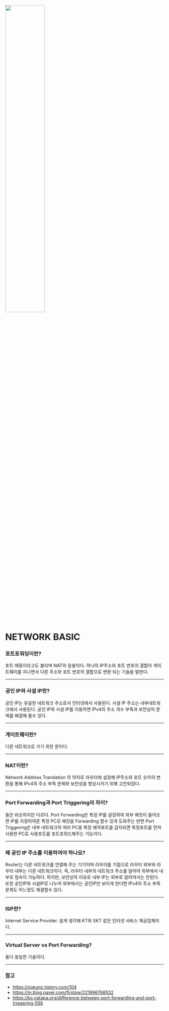 <img src="https://images.unsplash.com/photo-1542382257-80dedb725088?ixlib=rb-1.2.1&ixid=MnwxMjA3fDB8MHxwaG90by1wYWdlfHx8fGVufDB8fHx8&auto=format&fit=crop&w=1228&q=80" width="50%" height="50%"></img><br/>

NETWORK BASIC
=============

### 포트포워딩이란?
포트 매핑이라고도 불리며 NAT의 응용이다.
하나의 IP주소와 포트 번호이 결합이 게이트웨이를 지나면서 다른 주소와 포트 번호의 결합으로 변환 되는 기술을 말한다.
- - -
### 공인 IP와 사설 IP란?
공인 IP는 유일한 네트워크 주소로서 인터넷에서 사용된다. 사설 IP 주소는 내부네트워크에서 사용된다. 공인 IP와 사설 IP를 이용하면 IPv4의 주소 개수 부족과 보안상의 문제를 해결해 줄수 있다.
- - -
### 게이트웨이란?
다른 네트워크로 가기 위한 문이다.
- - -
### NAT이란?
Network Address Translation 의 약자로 라우터에 설정해 IP주소와 포트 숫자의 변환을 통해 IPv4의 주소 부족 문제와 보안성을 향상시키기 위해 고안되었다.
- - -
### Port Forwarding과 Port Triggering의 차이?
둘은 비슷하지만 다르다. Port Forwarding은 특정 IP를 설정하여 외부 패킷이 들어오면 IP를 지정하여준 특정 PC로 패킷을 Forwarding 할수 있게 도와주는 반면 Port Triggering은 내부 네트워크의 
여러 PC중 특정 예약포트를 감지되면 특정포트를 먼저사용한 PC로 사용포트를 포트포워드해주는 기능이다.
- - -
### 왜 공인 IP 주소를 이용하여야 하나요?
Router는 다른 네트워크를 연결해 주는 기기이며 라우터를 기점으로 라우터 외부와 라우터 내부는 다른 네트워크이다. 즉, 라우터 내부의 네트워크 주소를 알아야 외부에서 내부로 접속이 가능하다. 
하지만, 보안상의 이유로 내부 IP는 외부로 알려져서는 안된다. 또한 공인IP와 사설IP로 나누어 외부에서는 공인IP만 보이게 한다면 IPv4의 주소 부족 문제도 어느정도 해결할수 있다. 
- - -
### ISP란?
Internet Service Provider. 쉽게 생각해 KT와 SKT 같은 인터넷 서비스 제공업체이다.
- - -
### Virtual Server vs Port Forwarding?
둘다 동일한 기술이다.
- - - 
### 참고
* https://ooeunz.tistory.com/104
* https://m.blog.naver.com/firstpw/221696768532
* https://ko.natapa.org/difference-between-port-forwarding-and-port-triggering-556
